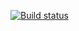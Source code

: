 [![Build status](https://ci.appveyor.com/api/projects/status/ybvg39rqcoep7grc?svg=true)](https://ci.appveyor.com/project/tosolya/selenium2-1)